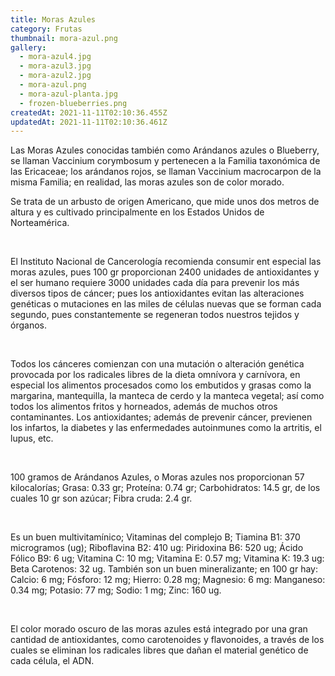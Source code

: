 ```yaml
---
title: Moras Azules
category: Frutas
thumbnail: mora-azul.png
gallery:
  - mora-azul4.jpg
  - mora-azul3.jpg
  - mora-azul2.jpg
  - mora-azul.png
  - mora-azul-planta.jpg
  - frozen-blueberries.png
createdAt: 2021-11-11T02:10:36.455Z
updatedAt: 2021-11-11T02:10:36.461Z
---
```

Las Moras Azules conocidas también como Arándanos azules o Blueberry, se llaman Vaccinium corymbosum y pertenecen a la Familia taxonómica de las Ericaceae; los arándanos rojos, se llaman Vaccinium macrocarpon de la misma Familia; en realidad, las moras azules son de color morado.

Se trata de un arbusto de origen Americano, que mide unos dos metros de altura y es cultivado principalmente en los Estados Unidos de Norteamérica.

<br/>

El Instituto Nacional de Cancerología recomienda consumir ent especial las moras azules, pues 100 gr proporcionan 2400 unidades de antioxidantes y el ser humano requiere 3000 unidades cada día para prevenir los más diversos tipos de cáncer; pues los antioxidantes evitan las alteraciones genéticas o mutaciones en las miles de células nuevas que se forman cada segundo, pues constantemente se regeneran todos nuestros tejidos y órganos.

<br/>

Todos los cánceres comienzan con una mutación o alteración genética provocada por los radicales libres de la dieta omnívora y carnívora, en especial los alimentos procesados como los embutidos y grasas como la margarina, mantequilla, la manteca de cerdo y la manteca vegetal; así como todos los alimentos fritos y horneados, además de muchos otros contaminantes. Los antioxidantes; además de prevenir cáncer, previenen los infartos, la diabetes y las enfermedades autoinmunes como la artritis, el lupus, etc.

<br/>

100 gramos de Arándanos Azules, o Moras azules nos proporcionan 57 kilocalorías; Grasa: 0.33 gr; Proteína: 0.74 gr; Carbohidratos: 14.5 gr, de los cuales 10 gr son azúcar; Fibra cruda: 2.4 gr.

<br/>

Es un buen multivitamínico; Vitaminas del complejo B; Tiamina B1: 370 microgramos (ug); Riboflavina B2: 410 ug: Piridoxina B6: 520 ug; Ácido Fólico B9: 6 ug; Vitamina C: 10 mg; Vitamina E: 0.57 mg; Vitamina K: 19.3 ug: Beta Carotenos: 32 ug. También son un buen mineralizante; en 100 gr hay: Calcio: 6 mg; Fósforo: 12 mg; Hierro: 0.28 mg; Magnesio: 6 mg: Manganeso: 0.34 mg; Potasio: 77 mg; Sodio: 1 mg; Zinc: 160 ug.

<br/>

El color morado oscuro de las moras azules está integrado por una gran cantidad de antioxidantes, como carotenoides y flavonoides, a través de los cuales se eliminan los radicales libres que dañan el material genético de cada célula, el ADN.